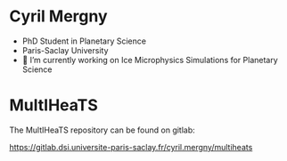 # Cyril Mergny 

- PhD Student in Planetary Science
- Paris-Saclay University
- 🔭 I’m currently working on Ice Microphysics Simulations for Planetary Science

# MultIHeaTS

The MultIHeaTS repository can be found on gitlab:

https://gitlab.dsi.universite-paris-saclay.fr/cyril.mergny/multiheats
